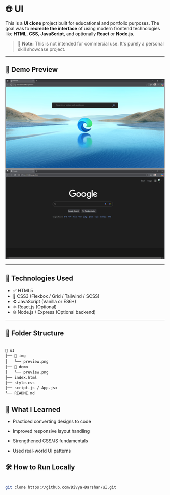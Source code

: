 # 🌐 UI

This is a **UI clone** project built for educational and portfolio purposes. The goal was to **recreate the interface** of using modern frontend technologies like **HTML**, **CSS**, **JavaScript**, and optionally **React** or **Node.js**.

> 🔁 **Note:** This is not intended for commercial use. It's purely a personal skill showcase project.

---

## 📸 Demo Preview

![UI Clone Preview](demo/edge.png)
![UI Clone Preview](demo/google.png)



---

## 🚀 Technologies Used

- ✅ HTML5
- 🎨 CSS3 (Flexbox / Grid / Tailwind / SCSS)
- ⚙️ JavaScript (Vanilla or ES6+)
- ⚛️ React.js (Optional)
- 🌐 Node.js / Express (Optional backend)

---

## 📁 Folder Structure
```bash

📂 uI
├── 📁 img
│   └── preview.png
├── 📁 demo
│   └── preview.png
├── index.html
├── style.css
├── script.js / App.jsx
└── README.md

```

## 🧠 What I Learned

- Practiced converting designs to code

- Improved responsive layout handling

- Strengthened CSS/JS fundamentals

- Used real-world UI patterns


## 🛠️ How to Run Locally

```bash

git clone https://github.com/Divya-Darshan/uI.git

```